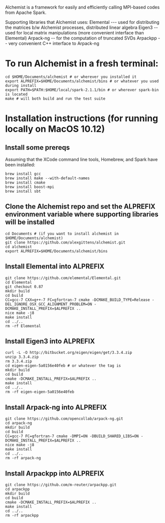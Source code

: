 Alchemist is a framework for easily and efficiently calling MPI-based codes from Apache Spark.

Supporting libraries that Alchemist uses:
Elemental  --- used for distributing the matrices b/w Alchemist processes, distributed linear algebra
Eigen3 -- used for local matrix manipulations (more convenient interface than Elemental)
Arpack-ng -- for the computation of truncated SVDs
Arpackpp -- very convenient C++ interface to Arpack-ng

# To run Alchemist in a fresh terminal:
```
cd $HOME/Documents/alchemist # or wherever you installed it
export ALPREFIX=$HOME/Documents/alchemist/bins # or whatever you used during install
export PATH=$PATH:$HOME/local/spark-2.1.1/bin # or wherever spark-bin is located
make # will both build and run the test suite
```

# Installation instructions (for running locally on MacOS 10.12)

## Install some prereqs
Assuming that the XCode command line tools, Homebrew, and Spark have been installed:
```
brew install gcc
brew install make --with-default-names
brew install cmake
brew install boost-mpi
brew install sbt
```

## Clone the Alchemist repo and set the ALPREFIX environment variable where supporting libraries will be installed
```
cd Documents # (if you want to install alchemist in $HOME/Documents/alchemist)
git clone https://github.com/alexgittens/alchemist.git
cd alchemist 
export ALPREFIX=$HOME/Documents/alchemist/bins
```

## Install Elemental into ALPREFIX
```
git clone https://github.com/elemental/Elemental.git
cd Elemental
git checkout 0.87
mkdir build
cd build
CC=gcc-7 CXX=g++-7 FC=gfortran-7 cmake -DCMAKE_BUILD_TYPE=Release -DEL_IGNORE_OSX_GCC_ALIGNMENT_PROBLEM=ON -DCMAKE_INSTALL_PREFIX=$ALPREFIX ..
nice make -j8
make install
cd ../..
rm -rf Elemental
```

## Install Eigen3 into ALPREFIX 
```
curl -L -O http://bitbucket.org/eigen/eigen/get/3.3.4.zip
unzip 3.3.4.zip
rm 3.3.4.zip
cd eigen-eigen-5a0156e40feb # or whatever the tag is
mkdir build
cd build
cmake -DCMAKE_INSTALL_PREFIX=$ALPREFIX ..
make install
cd ../..
rm -rf eigen-eigen-5a0156e40feb
```

## Install Arpack-ng into ALPREFIX 
```
git clone https://github.com/opencollab/arpack-ng.git
cd arpack-ng
mkdir build
cd build
CC=gcc-7 FC=gfortran-7 cmake -DMPI=ON -DBUILD_SHARED_LIBS=ON -DCMAKE_INSTALL_PREFIX=$ALPREFIX ..
nice make -j8
make install
cd ../..
rm -rf arpack-ng
```

## Install Arpackpp into ALPREFIX 
```
git clone https://github.com/m-reuter/arpackpp.git
cd arpackpp
mkdir build
cd build
cmake -DCMAKE_INSTALL_PREFIX=$ALPREFIX ..
make install
cd ../..
rm -rf arpackpp
```


